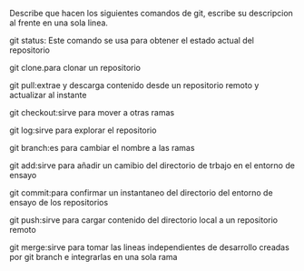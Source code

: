 Describe que hacen los siguientes comandos de git, escribe su descripcion al frente en una sola linea.

git status: Este comando se usa para obtener el estado actual del repositorio

git clone.para clonar un repositorio

git pull:extrae y descarga contenido desde un repositorio remoto y actualizar al instante

git checkout:sirve para mover a otras ramas

git log:sirve para explorar el repositorio

git branch:es para cambiar el nombre a las ramas

git add:sirve para añadir un camibio del directorio de trbajo en el entorno de ensayo

git commit:para confirmar un instantaneo del directorio del entorno de ensayo de los repositorios 

git push:sirve para cargar contenido del directorio local a un repositorio remoto

git merge:sirve para tomar las lineas independientes de desarrollo creadas por git branch e integrarlas en una sola rama
